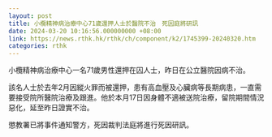 ```yaml
---
layout: post
title: 小欖精神病治療中心71歲還押人士於醫院不治　死因庭將研訊
date: 2024-03-20 10:16:56.000000000 +08:00
link: https://news.rthk.hk/rthk/ch/component/k2/1745399-20240320.htm
categories: rthk
---
```


小欖精神病治療中心一名71歲男性還押在囚人士，昨日在公立醫院因病不治。

該名人士於去年2月因縱火罪而被還押，患有高血壓及心臟病等長期病患，一直需要接受院所醫院治療及跟進。他於本月17日因身體不適被送院治療，留院期間情況惡化，延至昨日證實不治。

懲教署已將事件通知警方，死因裁判法庭將進行死因研訊。
